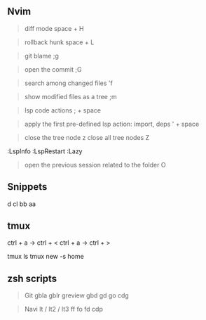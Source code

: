 ## Nvim

> diff mode
space + H

> rollback hunk
space + L

> git blame
;g

> open the commit
;G

> search among changed files
'f

> show modified files as a tree
;m

> lsp code actions
; + space

> apply the first pre-defined lsp action:
>   import, deps
' + space 

> close the tree node
z
> close all tree nodes
Z

:LspInfo
:LspRestart
:Lazy

> open the previous session related to the folder
O

## Snippets

d
cl
bb
aa

## tmux

ctrl + a -> ctrl + <
ctrl + a -> ctrl + >

tmux ls
tmux new -s home

## zsh scripts

> Git
gbla
gblr
greview
gbd
gd
go
cdg

> Navi
lt / lt2 / lt3
ff
fo
fd
cdp


